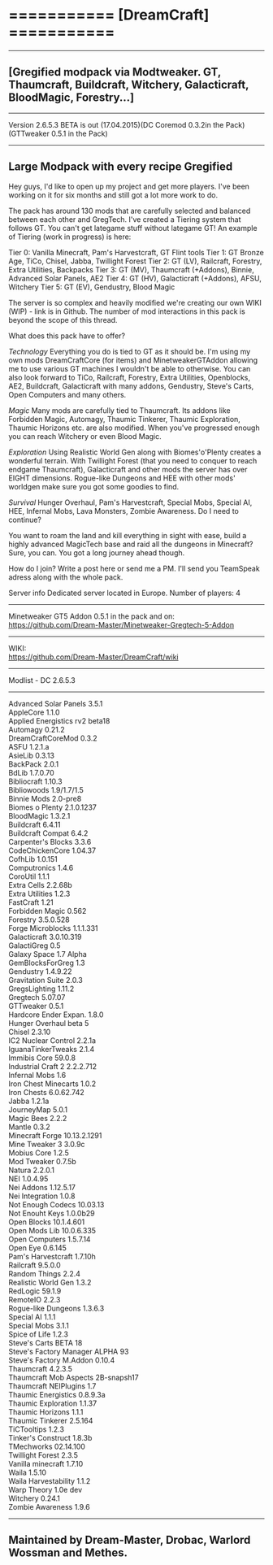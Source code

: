 =========== [DreamCraft] ===========
=

---

[Gregified modpack via Modtweaker. GT, Thaumcraft, Buildcraft, Witchery, Galacticraft, BloodMagic, Forestry...]
-

---

Version 2.6.5.3 BETA is out (17.04.2015)(DC Coremod 0.3.2in the Pack) (GTTweaker 0.5.1 in the Pack)

---

Large Modpack with every recipe Gregified
-

Hey guys, I'd like to open up my project and get more players.
I've been working on it for six months and still got a lot more work to do.

The pack has around 130 mods that are carefully selected and balanced between each other and GregTech. I've created a Tiering system that follows GT. You can't get lategame stuff without lategame GT!
An example of Tiering (work in progress) is here:

Tier 0: Vanilla Minecraft, Pam's Harvestcraft, GT Flint tools
Tier 1: GT Bronze Age, TiCo, Chisel, Jabba, Twillight Forest
Tier 2: GT (LV), Railcraft, Forestry, Extra Utilities, Backpacks
Tier 3: GT (MV), Thaumcraft (+Addons), Binnie, Advanced Solar Panels, AE2
Tier 4: GT (HV), Galacticraft (+Addons), AFSU, Witchery
Tier 5: GT (EV), Gendustry, Blood Magic

The server is so complex and heavily modified we're creating our own WIKI (WIP) - link is in Github.
The number of mod interactions in this pack is beyond the scope of this thread.


What does this pack have to offer?

*Technology*
Everything you do is tied to GT as it should be. I'm using my own mods DreamCraftCore (for items) and MinetweakerGTAddon allowing me to use various GT machines I wouldn't be able to otherwise.
You can also look forward to TiCo, Railcraft, Forestry, Extra Utilities, Openblocks, AE2, Buildcraft, Galacticraft with many addons, Gendustry, Steve's Carts, Open Computers and many others.

*Magic*
Many mods are carefully tied to Thaumcraft. Its addons like Forbidden Magic, Automagy, Thaumic Tinkerer, Thaumic Exploration, Thaumic Horizons etc. are also modified.
When you've progressed enough you can reach Witchery or even Blood Magic.

*Exploration*
Using Realistic World Gen along with Biomes'o'Plenty creates a wonderful terrain. With Twillight Forest (that you need to conquer to reach endgame Thaumcraft), Galacticraft and other mods the server has over EIGHT dimensions.
Rogue-like Dungeons and HEE with other mods' worldgen make sure you got some goodies to find.

*Survival*
Hunger Overhaul, Pam's Harvestcraft, Special Mobs, Special AI, HEE, Infernal Mobs, Lava Monsters, Zombie Awareness. Do I need to continue?

You want to roam the land and kill everything in sight with ease, build a highly advanced MagicTech base and raid all the dungeons in Minecraft? Sure, you can. You got a long journey ahead though.


How do I join?
Write a post here or send me a PM.
I'll send you TeamSpeak adress along with the whole pack.


Server info
Dedicated server located in Europe.
Number of players: 4

---

Minetweaker GT5 Addon 0.5.1 in the pack and on:<BR>
https://github.com/Dream-Master/Minetweaker-Gregtech-5-Addon

---

WIKI:<BR>
https://github.com/Dream-Master/DreamCraft/wiki

---

Modlist - DC 2.6.5.3

---

Advanced Solar Panels 3.5.1<BR>
AppleCore 1.1.0<BR>
Applied Energistics rv2 beta18<BR>
Automagy 0.21.2<BR>
DreamCraftCoreMod 0.3.2<BR>
ASFU 1.2.1.a<BR>
AsieLib 0.3.13<BR>
BackPack 2.0.1<BR>
BdLib 1.7.0.70<BR>
Bibliocraft 1.10.3<BR>
Bibliowoods 1.9/1.7/1.5<BR>
Binnie Mods 2.0-pre8<BR>
Biomes o Plenty 2.1.0.1237<BR>
BloodMagic 1.3.2.1<BR>
Buildcraft 6.4.11<BR>
Buildcraft Compat 6.4.2<BR>
Carpenter's Blocks 3.3.6<BR>
CodeChickenCore 1.04.37<BR>
CofhLib 1.0.151<BR>
Computronics 1.4.6<BR>
CoroUtil 1.1.1<BR>
Extra Cells 2.2.68b<BR>
Extra Utilities 1.2.3<BR>
FastCraft 1.21<BR>
Forbidden Magic 0.562<BR>
Forestry 3.5.0.528<BR>
Forge Microblocks 1.1.1.331<BR>
Galacticraft 3.0.10.319<BR>
GalactiGreg 0.5<BR>
Galaxy Space 1.7 Alpha<BR>
GemBlocksForGreg 1.3<BR>
Gendustry 1.4.9.22<BR>
Gravitation Suite 2.0.3<BR>
GregsLighting 1.11.2<BR>
Gregtech 5.07.07<BR>
GTTweaker 0.5.1<BR>
Hardcore Ender Expan. 1.8.0<BR>
Hunger Overhaul beta 5<BR>
Chisel 2.3.10<BR>
IC2 Nuclear Control 2.2.1a<BR>
IguanaTinkerTweaks 2.1.4<BR>
Immibis Core 59.0.8<BR>
Industrial Craft 2 2.2.2.712<BR>
Infernal Mobs 1.6<BR>
Iron Chest Minecarts 1.0.2<BR>
Iron Chests 6.0.62.742<BR>
Jabba 1.2.1a<BR>
JourneyMap 5.0.1<BR>
Magic Bees 2.2.2<BR>
Mantle 0.3.2<BR>
Minecraft Forge 10.13.2.1291<BR>
Mine Tweaker 3 3.0.9c<BR>
Mobius Core 1.2.5<BR>
Mod Tweaker 0.7.5b<BR>
Natura 2.2.0.1<BR>
NEI 1.0.4.95<BR>
Nei Addons 1.12.5.17<BR>
Nei Integration 1.0.8<BR>
Not Enough Codecs 10.03.13<BR>
Not Enouht Keys 1.0.0b29<BR>
Open Blocks 10.1.4.601<BR>
Open Mods Lib 10.0.6.335<BR>
Open Computers 1.5.7.14<BR>
Open Eye 0.6.145<BR>
Pam's Harvestcraft 1.7.10h<BR>
Railcraft 9.5.0.0<BR>
Random Things 2.2.4<BR>
Realistic World Gen 1.3.2<BR>
RedLogic 59.1.9<BR>
RemoteIO 2.2.3<BR>
Rogue-like Dungeons 1.3.6.3<BR>
Special AI 1.1.1<BR>
Special Mobs 3.1.1<BR>
Spice of Life 1.2.3<BR>
Steve's Carts BETA 18<BR>
Steve's Factory Manager ALPHA 93<BR>
Steve's Factory M.Addon 0.10.4<BR>
Thaumcraft 4.2.3.5<BR>
Thaumcraft Mob Aspects 2B-snapsh17<BR>
Thaumcraft NEIPlugins 1.7<BR>
Thaumic Energistics 0.8.9.3a<BR>
Thaumic Exploration 1.1.37<BR>
Thaumic Horizons 1.1.1<BR>
Thaumic Tinkerer 2.5.164<BR>
TiCTooltips 1.2.3<BR>
Tinker's Construct 1.8.3b<BR>
TMechworks 02.14.100<BR>
Twillight Forest 2.3.5<BR>
Vanilla minecraft 1.7.10<BR>
Waila 1.5.10<BR>
Waila Harvestability 1.1.2<BR>
Warp Theory 1.0e dev<BR>
Witchery 0.24.1<BR>
Zombie Awareness 1.9.6<BR>

---

Maintained by Dream-Master, Drobac, Warlord Wossman and Methes.
-
